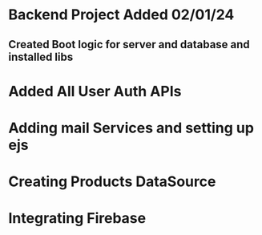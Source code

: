 # Backend Project Added 02/01/24
## Created Boot logic for server and database and installed libs

# Added All User Auth APIs

# Adding mail Services and setting up ejs

# Creating Products DataSource

# Integrating Firebase